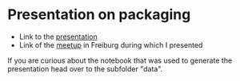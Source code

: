 # Presentation on packaging

* Link to the [presentation](https://thibtrip.github.io/packaging_presentation/#/)
* Link of the [meetup](https://www.meetup.com/fr-FR/Python-User-Group-Freiburg/events/267885800/) in Freiburg during which I presented

If you are curious about the notebook that was used to generate the presentation head over to the subfolder "data".